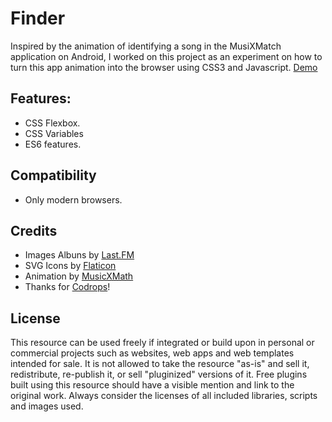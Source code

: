 # Finder
Inspired by the animation of identifying a song in the MusiXMatch application on Android, I worked on this project as an experiment on how to turn this app animation into the browser using CSS3 and Javascript.
[Demo](https://lekobarros.github.io/finder/)

## Features:
- CSS Flexbox.
- CSS Variables
- ES6 features.

## Compatibility
- Only modern browsers.

## Credits
- Images Albuns by [Last.FM](https://www.last.fm/)
- SVG Icons by [Flaticon](https://www.flaticon.com)
- Animation by [MusicXMath](https://www.musixmatch.com/pt-br)
- Thanks for [Codrops](http://www.codrops.com)!

## License
This resource can be used freely if integrated or build upon in personal or commercial projects such as websites, web apps and web templates intended for sale. It is not allowed to take the resource "as-is" and sell it, redistribute, re-publish it, or sell "pluginized" versions of it. Free plugins built using this resource should have a visible mention and link to the original work. Always consider the licenses of all included libraries, scripts and images used.